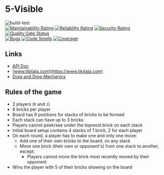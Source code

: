 # 5-Visible
![build-test](https://github.com/pauloqueiroga/5visible/actions/workflows/build-test.yml/badge.svg)  
[![Maintainability Rating](https://sonarcloud.io/api/project_badges/measure?project=pauloqueiroga_5visible&metric=sqale_rating)](https://sonarcloud.io/dashboard?id=pauloqueiroga_5visible)
[![Reliability Rating](https://sonarcloud.io/api/project_badges/measure?project=pauloqueiroga_5visible&metric=reliability_rating)](https://sonarcloud.io/dashboard?id=pauloqueiroga_5visible)
[![Security Rating](https://sonarcloud.io/api/project_badges/measure?project=pauloqueiroga_5visible&metric=security_rating)](https://sonarcloud.io/dashboard?id=pauloqueiroga_5visible)
[![Quality Gate Status](https://sonarcloud.io/api/project_badges/measure?project=pauloqueiroga_5visible&metric=alert_status)](https://sonarcloud.io/dashboard?id=pauloqueiroga_5visible)  
[![Bugs](https://sonarcloud.io/api/project_badges/measure?project=pauloqueiroga_5visible&metric=bugs)](https://sonarcloud.io/dashboard?id=pauloqueiroga_5visible)
[![Code Smells](https://sonarcloud.io/api/project_badges/measure?project=pauloqueiroga_5visible&metric=code_smells)](https://sonarcloud.io/dashboard?id=pauloqueiroga_5visible)
[![Coverage](https://sonarcloud.io/api/project_badges/measure?project=pauloqueiroga_5visible&metric=coverage)](https://sonarcloud.io/dashboard?id=pauloqueiroga_5visible)

## Links

- [API Doc](https://www.tikitala.com/api-doc/)  
- [www.tikitala.com](https://www.tikitala.com)
- [Drag and Drop Mechanics](mechanics.md)

## Rules of the game

- 2 players (`0` and `1`)
- 8 bricks per player
- Board has 9 positions for stacks of bricks to be formed
- Each stack can have up to 3 bricks
- Players cannot peek/see under the topmost brick on each stack
- Initial board setup contains 4 stacks of 1 brick, 2 for each player
- On each round, a player has to make one and only one move:
  - Add one of their own bricks to the board, on any stack
  - Move one brick (their own or opponent's) from one stack to another, except:
    - Players cannot move the brick most recently moved by their opponent
- Wins the player with 5 of their bricks showing on the board
